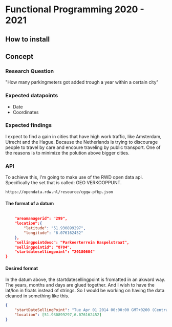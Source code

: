 # Functional Programming 2020 - 2021

## How to install

## Concept

### Research Question

"How many parkingmeters got added trough a year within a certain city"

### Expected datapoints

- Date
- Coordinates

### Expected findings

I expect to find a gain in cities that have high work traffic, like Amsterdam, Utrecht and the Hague. Because the Netherlands is trying to discourage people to travel by care and encoure traveling by public transport. One of the reasons is to minimize the polution above bigger cities. 

### API

To achieve this, I'm going to make use of the RWD open data api. Specifically the set that is called: GEO VERKOOPPUNT.

```
https://opendata.rdw.nl/resource/cgqw-pfbp.json
```

#### The format of a datum 

```json

	"areamanagerid": "299",
	"location":{
		"latitude": "51.930899297",
		"longitude": "6.076162452"
	},
	"sellingpointdesc": "Parkeerterrein Haspelstraat",
	"sellingpointid": "8704",
	"startdatesellingpoint": "20180604"
}
```

#### Desired format

In the datum above, the startdatesellingpoint is fromatted in an akward way. The years, months and days are glued together. And I wish to have the lat/lon in floats instead of strings. So I would be working on having the data cleaned in something like this.

```json
{
	"startDateSellingPoint": "Tue Apr 01 2014 00:00:00 GMT+0200 (Central European Summer Time)",
	"location": [51.930899297,6.076162452]
}
```
